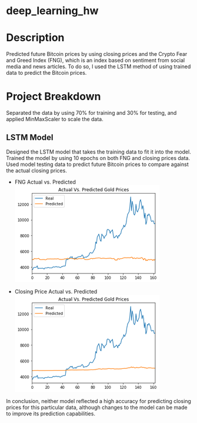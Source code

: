 # deep_learning_hw

# Description

Predicted future Bitcoin prices by using closing prices and the Crypto Fear and Greed Index (FNG), which is an index based on sentiment from social media and news articles. To do so, I used the LSTM method of using trained data to predict the Bitcoin prices. 

# Project Breakdown

Separated the data by using 70% for training and 30% for testing, and applied MinMaxScaler to scale the data. 

## LSTM Model

Designed the LSTM model that takes the training data to fit it into the model. Trained the model by using 10 epochs on both FNG and closing prices data. Used model testing data to predict future Bitcoin prices to compare against the actual closing prices.

- FNG Actual vs. Predicted
![FNG Actual vs Predicted](FNG_chart.png)

- Closing Price Actual vs. Predicted
![Closing Price Actual vs Predicted](ClosingPrice_chart.png)

In conclusion, neither model reflected a high accuracy for predicting closing prices for this particular data, although changes to the model can be made to improve its prediction capabilities. 